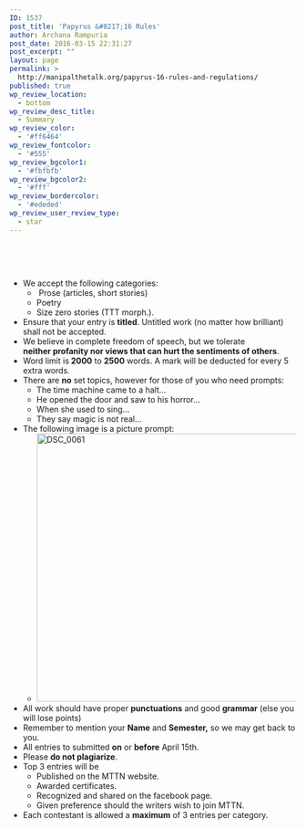 ```yaml
---
ID: 1537
post_title: 'Papyrus &#8217;16 Rules'
author: Archana Rampuria
post_date: 2016-03-15 22:31:27
post_excerpt: ""
layout: page
permalink: >
  http://manipalthetalk.org/papyrus-16-rules-and-regulations/
published: true
wp_review_location:
  - bottom
wp_review_desc_title:
  - Summary
wp_review_color:
  - '#ff6464'
wp_review_fontcolor:
  - '#555'
wp_review_bgcolor1:
  - '#fbfbfb'
wp_review_bgcolor2:
  - '#fff'
wp_review_bordercolor:
  - '#ededed'
wp_review_user_review_type:
  - star
---
```

&nbsp;

&nbsp;
<ul>
	<li>We accept the following categories:
<ul>
	<li> Prose (articles, short stories)</li>
	<li>Poetry</li>
	<li>Size zero stories (TTT morph.).</li>
</ul>
</li>
	<li>Ensure that your entry is <strong>titled</strong>. Untitled work (no matter how brilliant) shall not be accepted.</li>
	<li>We believe in complete freedom of speech, but we tolerate <strong>neither profanity nor views that can hurt the sentiments of others</strong>.</li>
	<li>Word limit is<strong> 2000</strong> to <strong>2500</strong> words. A mark will be deducted for every 5 extra words.</li>
	<li>There are <strong>no</strong> set topics, however for those of you who need prompts:
<ul>
	<li>The time machine came to a halt...</li>
	<li>He opened the door and saw to his horror...</li>
	<li>When she used to sing...</li>
	<li>They say magic is not real...</li>
</ul>
</li>
	<li>The following image is a picture prompt:
<ul>
	<li><a href="http://manipalthetalk.net/wp-content/uploads/2016/03/DSC_0061.jpg" rel="attachment wp-att-1551"><img class="alignnone size-large wp-image-1551" src="http://manipalthetalk.net/wp-content/uploads/2016/03/DSC_0061-1024x732.jpg" alt="DSC_0061" width="658" height="470" /></a></li>
</ul>
</li>
	<li>All work should have proper <strong>punctuations</strong> and good <strong>grammar</strong> (else you will lose points)</li>
	<li>Remember to mention your <strong>Name</strong> and <strong>Semester,</strong> so we may get back to you.</li>
	<li>All entries to submitted <strong>on</strong> or <strong>before</strong> April 15th.</li>
	<li>Please <strong>do not plagiarize</strong>.</li>
	<li>Top 3 entries will be
<ul>
	<li>Published on the MTTN website.</li>
	<li>Awarded certificates.</li>
	<li>Recognized and shared on the facebook page.</li>
	<li>Given preference should the writers wish to join MTTN.</li>
</ul>
</li>
	<li>Each contestant is allowed a <strong>maximum</strong> of 3 entries per category.</li>
</ul>
<div></div>